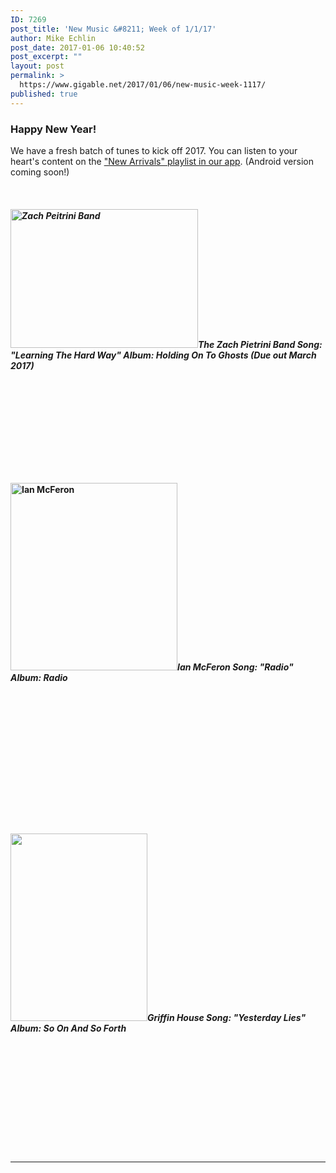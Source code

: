 ```yaml
---
ID: 7269
post_title: 'New Music &#8211; Week of 1/1/17'
author: Mike Echlin
post_date: 2017-01-06 10:40:52
post_excerpt: ""
layout: post
permalink: >
  https://www.gigable.net/2017/01/06/new-music-week-1117/
published: true
---
```

<h3>Happy New Year!</h3>
We have a fresh batch of tunes to kick off 2017. You can listen to your heart's content on the <a href="http://apple.co/2gtnpY5">"New Arrivals" playlist in our app</a>. (Android version coming soon!)

&nbsp;
<h4><em><a href="https://gigable.net/wp-content/uploads/2017/01/ZP-Band-frame.jpg"><img class="alignleft wp-image-7270 size-medium" src="https://gigable.net/wp-content/uploads/2017/01/ZP-Band-frame-300x222.jpg" alt="Zach Peitrini Band" width="300" height="222" /></a><strong>The Zach Pietrini Band</strong>
Song: "Learning The Hard Way"</em>
<em>Album: Holding On To Ghosts (Due out March 2017)</em></h4>
&nbsp;

&nbsp;

&nbsp;

&nbsp;

&nbsp;
<h4><a href="https://gigable.net/wp-content/uploads/2017/01/Ian-McFeron-Photo-by-Kaitlin-Banfill.jpg"><img class="alignleft wp-image-7278 size-medium" src="https://gigable.net/wp-content/uploads/2017/01/Ian-McFeron-Photo-by-Kaitlin-Banfill-267x300.jpg" alt="Ian McFeron" width="267" height="300" /></a><em><strong>Ian McFeron</strong></em>
<em>Song: "Radio"
</em><em>Album: Radio</em></h4>
&nbsp;

&nbsp;

&nbsp;

&nbsp;

&nbsp;

&nbsp;

&nbsp;
<h4><a href="https://gigable.net/wp-content/uploads/2017/01/Griffin_House_1-HIRES2016.jpg"><img class="alignleft wp-image-7279 size-medium" src="https://gigable.net/wp-content/uploads/2017/01/Griffin_House_1-HIRES2016-219x300.jpg" width="219" height="300" /></a><em><strong>Griffin House</strong></em>
<em>Song: "Yesterday Lies"</em>
<em>Album: So On And So Forth</em></h4>
&nbsp;

&nbsp;

&nbsp;

&nbsp;

&nbsp;

&nbsp;

<hr />

&nbsp;